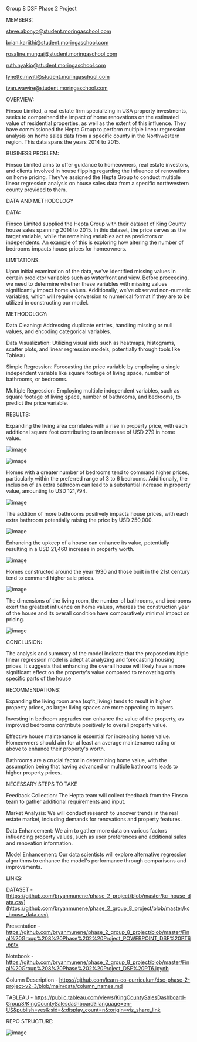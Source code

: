 Group 8 DSF Phase 2 Project

MEMBERS: 

steve.abonyo@student.moringaschool.com

brian.kariithi@student.moringaschool.com

rosaline.mungai@student.moringaschool.com

ruth.nyakio@student.moringaschool.com

lynette.mwiti@student.moringaschool.com

ivan.wawire@student.moringaschool.com

OVERVIEW:

Finsco Limited, a real estate firm specializing in USA property investments, seeks to comprehend the impact of home renovations on the estimated value of residential properties, as well as the extent of this influence. They have commissioned the Hepta Group to perform multiple linear regression analysis on home sales data from a specific county in the Northwestern region. This data spans the years 2014 to 2015.

BUSINESS PROBLEM:

Finsco Limited aims to offer guidance to homeowners, real estate investors, and clients involved in house flipping regarding the influence of renovations on home pricing. They've assigned the Hepta Group to conduct multiple linear regression analysis on house sales data from a specific northwestern county provided to them.

DATA AND METHODOLOGY

DATA:

Finsco Limited supplied the Hepta Group with their dataset of King County house sales spanning 2014 to 2015. In this dataset, the price serves as the target variable, while the remaining variables act as predictors or independents. An example of this is exploring how altering the number of bedrooms impacts house prices for homeowners.

LIMITATIONS:

Upon initial examination of the data, we've identified missing values in certain predictor variables such as waterfront and view. Before proceeding, we need to determine whether these variables with missing values significantly impact home values. Additionally, we've observed non-numeric variables, which will require conversion to numerical format if they are to be utilized in constructing our model.

METHODOLOGY:

Data Cleaning: Addressing duplicate entries, handling missing or null values, and encoding categorical variables.

Data Visualization: Utilizing visual aids such as heatmaps, histograms, scatter plots, and linear regression models, potentially through tools like Tableau.

Simple Regression: Forecasting the price variable by employing a single independent variable like square footage of living space, number of bathrooms, or bedrooms.

Multiple Regression: Employing multiple independent variables, such as square footage of living space, number of bathrooms, and bedrooms, to predict the price variable.

RESULTS:

Expanding the living area correlates with a rise in property price, with each additional square foot contributing to an increase of USD 279 in home value.

![image](https://github.com/bryanmunene/phase_2_group_8_project/assets/38291708/dc5c1fd1-5977-4ac5-ab03-bd2d41fb25e3)

![image](https://github.com/bryanmunene/phase_2_group_8_project/assets/38291708/a1b59218-f721-4b04-a5de-422a035ce14b)

Homes with a greater number of bedrooms tend to command higher prices, particularly within the preferred range of 3 to 6 bedrooms. Additionally, the inclusion of an extra bathroom can lead to a substantial increase in property value, amounting to USD 121,794.

![image](https://github.com/bryanmunene/phase_2_group_8_project/assets/38291708/406559a0-20a3-464c-a988-92b0c2f910d0)


The addition of more bathrooms positively impacts house prices, with each extra bathroom potentially raising the price by USD 250,000.

![image](https://github.com/bryanmunene/phase_2_group_8_project/assets/38291708/7d32b5d1-4c49-4026-bc0c-7e0eba7d844f)

Enhancing the upkeep of a house can enhance its value, potentially resulting in a USD 21,460 increase in property worth.

![image](https://github.com/bryanmunene/phase_2_group_8_project/assets/38291708/6e5d8729-3271-435d-a145-5f6b1bdad278)

Homes constructed around the year 1930 and those built in the 21st century tend to command higher sale prices.

![image](https://github.com/bryanmunene/phase_2_group_8_project/assets/38291708/7d2ea233-8534-46f0-9889-df1afa3a3ead)

The dimensions of the living room, the number of bathrooms, and bedrooms exert the greatest influence on home values, whereas the construction year of the house and its overall condition have comparatively minimal impact on pricing.

![image](https://github.com/bryanmunene/phase_2_group_8_project/assets/38291708/579e6499-dd4a-45cc-a962-1c2eaec265fb)

CONCLUSION:

The analysis and summary of the model indicate that the proposed multiple linear regression model is adept at analyzing and forecasting housing prices. It suggests that enhancing the overall house will likely have a more significant effect on the property's value compared to renovating only specific parts of the house

RECOMMENDATIONS:

Expanding the living room area (sqfit_living) tends to result in higher property prices, as larger living spaces are more appealing to buyers.

Investing in bedroom upgrades can enhance the value of the property, as improved bedrooms contribute positively to overall property value.

Effective house maintenance is essential for increasing home value. Homeowners should aim for at least an average maintenance rating or above to enhance their property's worth.

Bathrooms are a crucial factor in determining home value, with the assumption being that having advanced or multiple bathrooms leads to higher property prices.

NECESSARY STEPS TO TAKE

Feedback Collection: The Hepta team will collect feedback from the Finsco team to gather additional requirements and input.

Market Analysis: We will conduct research to uncover trends in the real estate market, including demands for renovations and property features.

Data Enhancement: We aim to gather more data on various factors influencing property values, such as user preferences and additional sales and renovation information.

Model Enhancement: Our data scientists will explore alternative regression algorithms to enhance the model's performance through comparisons and improvements.

LINKS:

DATASET - [https://github.com/bryanmunene/phase_2_project/blob/master/kc_house_data.csv](https://github.com/bryanmunene/phase_2_group_8_project/blob/master/kc_house_data.csv)

Presentation - https://github.com/bryanmunene/phase_2_group_8_project/blob/master/Final%20Group%208%20Phase%202%20Project_POWERPOINT_DSF%20PT6.pptx

Notebook - https://github.com/bryanmunene/phase_2_group_8_project/blob/master/Final%20Group%208%20Phase%202%20Project_DSF%20PT6.ipynb

Column Description - https://github.com/learn-co-curriculum/dsc-phase-2-project-v2-3/blob/main/data/column_names.md

TABLEAU - https://public.tableau.com/views/KingCountySalesDashboard-Group8/KingCountySalesdashboard?:language=en-US&publish=yes&:sid=&:display_count=n&:origin=viz_share_link

REPO STRUCTURE:

![image](https://github.com/bryanmunene/phase_2_group_8_project/assets/38291708/397d8de7-7512-41ab-bafe-18ee0fac31c9)




















